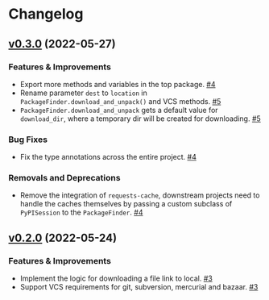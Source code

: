 # Changelog

<!-- insertion marker -->
## [v0.3.0](https://github.com/frostming/unearth/releases/tag/0.3.0) (2022-05-27)

### Features & Improvements

- Export more methods and variables in the top package. [#4](https://github.com/frostming/unearth/issues/4)
- Rename parameter `dest` to `location` in `PackageFinder.download_and_unpack()` and VCS methods. [#5](https://github.com/frostming/unearth/issues/5)
- `PackageFinder.download_and_unpack` gets a default value for `download_dir`, where a temporary dir will be created for downloading. [#5](https://github.com/frostming/unearth/issues/5)
  
### Bug Fixes

- Fix the type annotations across the entire project. [#4](https://github.com/frostming/unearth/issues/4)
  
### Removals and Deprecations

- Remove the integration of `requests-cache`, downstream projects need to handle the caches themselves by passing a custom subclass of `PyPISession` to the `PackageFinder`. [#4](https://github.com/frostming/unearth/issues/4)


## [v0.2.0](https://github.com/frostming/unearth/releases/tag/0.2.0) (2022-05-24)

### Features & Improvements

- Implement the logic for downloading a file link to local. [#3](https://github.com/frostming/unearth/issues/3)
- Support VCS requirements for git, subversion, mercurial and bazaar. [#3](https://github.com/frostming/unearth/issues/3)
